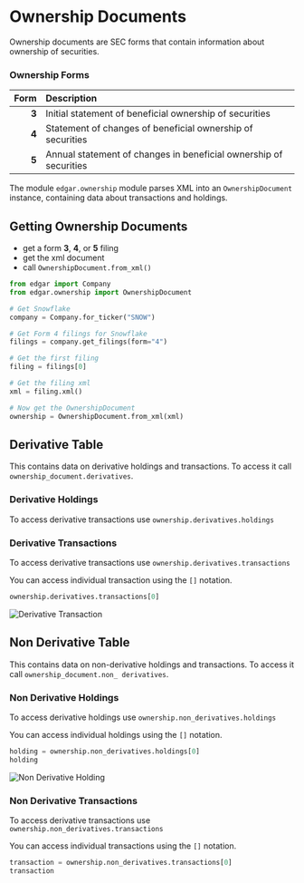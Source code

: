 # Ownership Documents

Ownership documents are SEC forms that contain information about ownership of securities.

### Ownership Forms

|  Form | Description                                                       | 
|------:|:------------------------------------------------------------------|
| **3** | Initial statement of beneficial ownership of securities           |
| **4** | Statement of changes of beneficial ownership of securities        | 
| **5** | Annual statement of changes in beneficial ownership of securities |

The module `edgar.ownership` module parses XML into an `OwnershipDocument` instance, 
containing data about transactions and holdings.

## Getting Ownership Documents

- get a form **3**, **4**, or **5** filing
- get the xml document
- call `OwnershipDocument.from_xml()`

```python
from edgar import Company
from edgar.ownership import OwnershipDocument

# Get Snowflake
company = Company.for_ticker("SNOW")

# Get Form 4 filings for Snowflake
filings = company.get_filings(form="4")

# Get the first filing
filing = filings[0]

# Get the filing xml
xml = filing.xml()

# Now get the OwnershipDocument
ownership = OwnershipDocument.from_xml(xml)
```

## Derivative Table

This contains data on derivative holdings and transactions. To access it call
`ownership_document.derivatives`.

### Derivative Holdings
To access derivative transactions use `ownership.derivatives.holdings`

### Derivative Transactions
To access derivative transactions use `ownership.derivatives.transactions`

You can access individual transaction using the `[]` notation.
```python
ownership.derivatives.transactions[0]
```

![Derivative Transaction](https://raw.githubusercontent.com/dgunning/edgartools/main/derivative_transaction.png)

## Non Derivative Table
This contains data on non-derivative holdings and transactions. To access it call
`ownership_document.non_
derivatives`.

### Non Derivative Holdings
To access derivative holdings use `ownership.non_derivatives.holdings`

You can access individual holdings using the `[]` notation.

```python
holding = ownership.non_derivatives.holdings[0]
holding
```
![Non Derivative Holding](https://raw.githubusercontent.com/dgunning/edgartools/main/non_derivative_holding.png)


### Non Derivative Transactions
To access derivative transactions use `ownership.non_derivatives.transactions`

You can access individual transactions using the `[]` notation.

```python
transaction = ownership.non_derivatives.transactions[0]
transaction
```